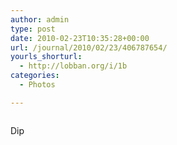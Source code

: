 ```yaml
---
author: admin
type: post
date: 2010-02-23T10:35:28+00:00
url: /journal/2010/02/23/406787654/
yourls_shorturl:
  - http://lobban.org/i/1b
categories:
  - Photos

---
```

<div class="figure">
  <img src="http://andy.lobban.org/photo/1280/406787654/1/tumblr_kyair4CzuB1qzrl7b" alt="" />
</div>

Dip